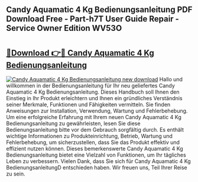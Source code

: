 ## Candy Aquamatic 4 Kg Bedienungsanleitung PDF Download Free - Part-h7T User Guide Repair - Service Owner Edition WV53O

# <h2><a href="http://df3p3p.blite.top/?on=Candy+Aquamatic+4+Kg+Bedienungsanleitung">🔗Download 👉🔴 Candy Aquamatic 4 Kg Bedienungsanleitung</a></h2>

[![Candy Aquamatic 4 Kg Bedienungsanleitung new download](https://i.imgur.com/lujVjoI.png)](http://df3p3p.blite.top/?on=Candy+Aquamatic+4+Kg+Bedienungsanleitung)
Hallo und willkommen in der Bedienungsanleitung für Ihr neu geliefertes Candy Aquamatic 4 Kg Bedienungsanleitung. Dieses Handbuch soll Ihnen den Einstieg in Ihr Produkt erleichtern und Ihnen ein gründliches Verständnis seiner Merkmale, Funktionen und Fähigkeiten vermitteln. Sie finden Anweisungen zur Installation, Verwendung, Wartung und Fehlerbehebung. Um eine erfolgreiche Erfahrung mit Ihrem neuen Candy Aquamatic 4 Kg Bedienungsanleitung zu gewährleisten, lesen Sie diese Bedienungsanleitung bitte vor dem Gebrauch sorgfältig durch. Es enthält wichtige Informationen zu Produkteinrichtung, Betrieb, Wartung und Fehlerbehebung, um sicherzustellen, dass Sie das Produkt effektiv und effizient nutzen können. Dieses bemerkenswerte Candy Aquamatic 4 Kg Bedienungsanleitung bietet eine Vielzahl von Funktionen, um Ihr tägliches Leben zu verbessern. Vielen Dank, dass Sie sich für Candy Aquamatic 4 Kg BedienungsanleitungD entschieden haben. Wir freuen uns, Teil Ihrer Reise zu sein.
